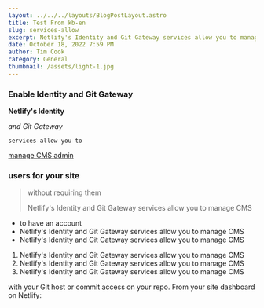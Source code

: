 ```yaml
---
layout: ../../../layouts/BlogPostLayout.astro
title: Test From kb-en
slug: services-allow
excerpt: Netlify's Identity and Git Gateway services allow you to manage CMS
date: October 18, 2022 7:59 PM
author: Tim Cook
category: General
thumbnail: /assets/light-1.jpg
---
```

### Enable Identity and Git Gateway

**Netlify's Identity** 

*and Git Gateway* 

`services allow you to `

[manage CMS admin ](www.google.com)

### users for your site 

> without requiring them 
>
> Netlify's Identity and Git Gateway services allow you to manage CMS 

* to have an account
* Netlify's Identity and Git Gateway services allow you to manage CMS 
* Netlify's Identity and Git Gateway services allow you to manage CMS 

1. Netlify's Identity and Git Gateway services allow you to manage CMS 
2. Netlify's Identity and Git Gateway services allow you to manage CMS 
3. Netlify's Identity and Git Gateway services allow you to manage CMS 

 with your Git host or commit access on your repo. From your site dashboard on Netlify: